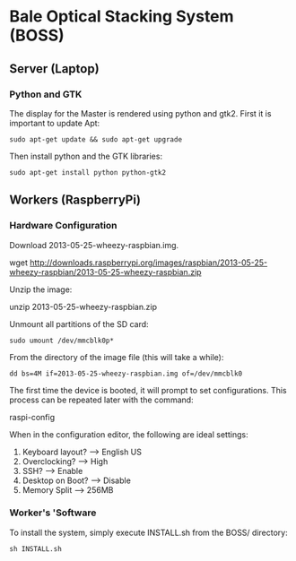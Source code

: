 # Bale Optical Stacking System (BOSS)
## Server (Laptop)
### Python and GTK
The display for the Master is rendered using python and gtk2. First it
is important to update Apt:

	sudo apt-get update && sudo apt-get upgrade
	
Then install python and the GTK libraries:

	sudo apt-get install python python-gtk2
	
## Workers (RaspberryPi)
### Hardware Configuration
Download 2013-05-25-wheezy-raspbian.img.

  wget http://downloads.raspberrypi.org/images/raspbian/2013-05-25-wheezy-raspbian/2013-05-25-wheezy-raspbian.zip
  
Unzip the image:

  unzip 2013-05-25-wheezy-raspbian.zip
  
Unmount all partitions of the SD card:

    sudo umount /dev/mmcblk0p*
    
From the directory of the image file (this will take a while):

    dd bs=4M if=2013-05-25-wheezy-raspbian.img of=/dev/mmcblk0
    
The first time the device is booted, it will prompt to set configurations.
This process can be repeated later with the command:

  raspi-config
    
When in the configuration editor, the following are ideal settings:

1. Keyboard layout? --> English US
2. Overclocking? --> High
3. SSH? --> Enable
4. Desktop on Boot? --> Disable
5. Memory Split --> 256MB

### Worker's 'Software
To install the system, simply execute INSTALL.sh from the BOSS/ directory:
  
    sh INSTALL.sh
